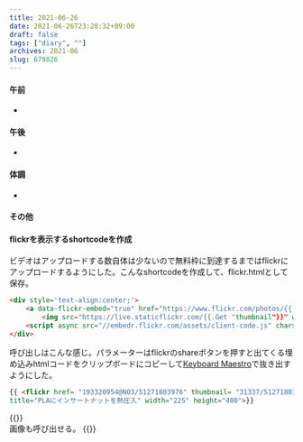 ```yaml
---
title: 2021-06-26
date: 2021-06-26T23:28:32+09:00
draft: false
tags: ["diary", ""]
archives: 2021-06
slug: 679826
---
```

#### 午前
- 
#### 午後
- 
#### 体調
- 
#### その他
#### flickrを表示するshortcodeを作成  
ビデオはアップロードする数自体は少ないので無料枠に到達するまではflickrにアップロードするようにした。こんなshortcodeを作成して、flickr.htmlとして保存。
```html
<div style='text-align:center;'>
    <a data-flickr-embed="true" href="https://www.flickr.com/photos/{{.Get "href"}}" title="{{.Get "title"}}">
        <img src="https://live.staticflickr.com/{{.Get "thumbnail"}}" width="{{.Get "width"}}" height="{{.Get "height"}}" alt="{{.Get "title"}}"></a>
    <script async src="//embedr.flickr.com/assets/client-code.js" charset="utf-8"></script>
</div>
```
呼び出しはこんな感じ。パラメーターはflickrのshareボタンを押すと出てくる埋め込みhtmlコードをクリップボードにコピーして[Keyboard Maestro](https://www.keyboardmaestro.com/main/)で抜き出すようにした。
```html
{{ <flickr href= "193320954@N03/51271803976" thumbnail= "31337/51271803976_07c52fa4d9_w.jpg" 
title="PLAにインサートナットを熱圧入" width="225" height="400">}}
```
{{<flickr href= "193320954@N03/51271803976" thumbnail= "31337/51271803976_07c52fa4d9_w.jpg" title="PLAにインサートナットを熱圧入" width="225" height="400">}}  
画像も呼び出せる。
{{<flickr href= "side8-photograph/2487083500/in/photolist-4MLXh1-4MGMte-5yXwW8-P6RyLQ-53zSdf-24TEWd9-PjuG28-Pgi4Sf-96bNAw-5YBaBK-P9q9ar-dp6JjH-dp6K4Z-P9hzCB-9662fp-XcE7sN-PjvcC2-Pjr7fB-8NtfPM-PjqmvT-P6yHKA-amsXz8-jDn5V7-ckF6Sq-P6XoVq-8qYEmD-Pg5NNS-8qYGha-5fAr3a-P9svY2-Pg519j-Pg7ghw-55gtNn-Pg19Kq-P9aPeD-4FHeFu-4FHehL-5fEM2S-P95miz-P954Ca-6tvSYn-f1FRJt-P9nEhg-PjtBXi-5fELf7-Pgfrm3-P6VoqS-Pggjyo-5fApWB-98JD5b" thumbnail= "2191/2487083500_a0f5bdbf23_w.jpg" title="宮古島「池間大橋」" width="400" height="268">}}